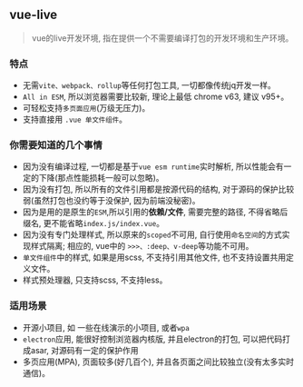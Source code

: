 ## vue-live
> vue的live开发环境, 指在提供一个不需要编译打包的开发环境和生产环境。

### 特点

- 无需`vite、webpack、rollup`等任何打包工具, 一切都像传统jq开发一样。
- `All in ESM`, 所以浏览器需要比较新, 理论上最低 chrome v63, 建议 v95+。
- 可轻松支持`多页面应用`(万级无压力)。
- 支持直接用 `.vue 单文件组件`。


### 你需要知道的几个事情

- 因为没有编译过程, 一切都是基于`vue esm runtime`实时解析, 所以性能会有一定的下降(那点性能损耗一般可以忽略)。
- 因为没有打包, 所以所有的文件引用都是按源代码的结构, 对于源码的保护比较弱(虽然打包也没约等于没保护, 因为前端没秘密)。
- 因为是用的是原生的`ESM`,所以引用的**依赖/文件**, 需要完整的路径, 不得省略后缀名, 更不能省略`index.js/index.vue`。
- 因为没有专门处理样式, 所以原来的`scoped`不可用, 自行使用`命名空间`的方式实现样式隔离; 相应的, vue中的 `>>>、:deep、v-deep`等功能不可用。
- `单文件组件`中的样式, 如果是用scss, 不支持引用其他文件, 也不支持设置共用定义文件。
- 样式预处理器, 只支持scss, 不支持less。


### 适用场景

- 开源小项目, 如 一些在线演示的小项目, 或者`wpa` 
- `electron`应用, 能很好控制浏览器内核版, 并且electron的打包, 可以把代码打成asar, 对源码有一定的保护作用
- 多页应用(MPA), 页面较多(好几百个), 并且各页面之间比较独立(没有太多实时通信)。
